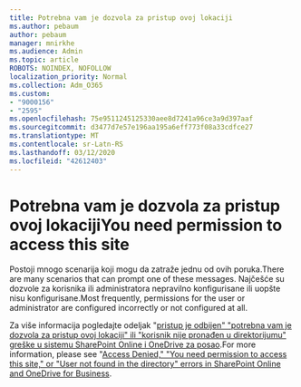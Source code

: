 ```yaml
---
title: Potrebna vam je dozvola za pristup ovoj lokaciji
ms.author: pebaum
author: pebaum
manager: mnirkhe
ms.audience: Admin
ms.topic: article
ROBOTS: NOINDEX, NOFOLLOW
localization_priority: Normal
ms.collection: Adm_O365
ms.custom:
- "9000156"
- "2595"
ms.openlocfilehash: 75e9511245125330aee8d7241a96ce3a9d397aaf
ms.sourcegitcommit: d3477d7e57e196aa195a6eff773f08a33cdfce27
ms.translationtype: MT
ms.contentlocale: sr-Latn-RS
ms.lasthandoff: 03/12/2020
ms.locfileid: "42612403"
---
```

# <a name="you-need-permission-to-access-this-site"></a><span data-ttu-id="68356-102">Potrebna vam je dozvola za pristup ovoj lokaciji</span><span class="sxs-lookup"><span data-stu-id="68356-102">You need permission to access this site</span></span>

<span data-ttu-id="68356-103">Postoji mnogo scenarija koji mogu da zatraže jednu od ovih poruka.</span><span class="sxs-lookup"><span data-stu-id="68356-103">There are many scenarios that can prompt one of these messages.</span></span> <span data-ttu-id="68356-104">Najčešće su dozvole za korisnika ili administratora nepravilno konfigurisane ili uopšte nisu konfigurisane.</span><span class="sxs-lookup"><span data-stu-id="68356-104">Most frequently, permissions for the user or administrator are configured incorrectly or not configured at all.</span></span> 

<span data-ttu-id="68356-105">Za više informacija pogledajte odeljak "[pristup je odbijen" "potrebna vam je dozvola za pristup ovoj lokaciji" ili "korisnik nije pronađen u direktorijumu" greške u sistemu SharePoint Online i OneDrive za posao](https://docs.microsoft.com/sharepoint/support/administration/access-denied-or-need-permission-error-sharepoint-online-or-onedrive-for-business).</span><span class="sxs-lookup"><span data-stu-id="68356-105">For more information, please see "[Access Denied," "You need permission to access this site," or "User not found in the directory" errors in SharePoint Online and OneDrive for Business](https://docs.microsoft.com/sharepoint/support/administration/access-denied-or-need-permission-error-sharepoint-online-or-onedrive-for-business).</span></span>
